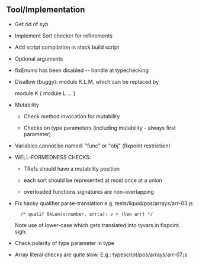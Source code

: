 
Tool/Implementation
-------------------

  - Get rid of syb

  - Implement Sort checker for refinements
  
  - Add script compilation in stack build script

  - Optional arguments

  - fixEnums has been disabled -- handle at typechecking

  - Disallow (buggy): module K.L.M, which can be replaced by

      module K { module L ... }

  - Mutability

      * Check method invocation for mutability

      * Checks on type parameters (including mutability - always first parameter)

  - Variables cannot be named: "func" or "obj" (fixpoint restriction)

  - WELL-FORMEDNESS CHECKS:

    * TRefs should have a mutability position

    * each sort should be represented at most once at a union

    * overloaded functions signatures are non-overlapping

  - Fix hacky qualifier parse-translation e.g. tests/liquid/pos/arrays/arr-03.js

          /* qualif OkLen(v:number, arr:a): v < (len arr) */

    Note use of lower-case which gets translated into tyvars in fixpoint. sigh.

  - Check polarity of type parameter in type

  - Array literal checks are quite slow.
      E.g.: typescript/pos/arrays/arr-07.js

